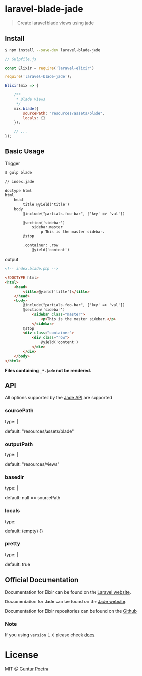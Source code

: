 # laravel-blade-jade

> Create laravel blade views using jade


## Install

```bash
$ npm install --save-dev laravel-blade-jade
```

```js
// Gulpfile.js

const Elixir = require('laravel-elixir');

require('laravel-blade-jade');

Elixir(mix => {

    /**
     * Blade Views
     */
    mix.blade({
        sourcePath: "resources/assets/blade",
        locals: {}
    });

    // ...
});
```


## Basic Usage

Trigger

``` bash
$ gulp blade
```

``` html
// index.jade

doctype html
html
    head
        title @yield('title')
    body
        @include("partials.foo-bar", ['key' => 'val'])

        @section('sidebar')
            sidebar.master
                p This is the master sidebar.
        @stop

        .container: .row
            @yield('content')
```

output

``` html
<!-- index.blade.php -->

<!DOCTYPE html>
<html>
    <head>
        <title>@yield('title')</title>
    </head>
    <body>
        @include("partials.foo-bar", ['key' => 'val'])
        @section('sidebar')
            <sidebar class="master">
                <p>This is the master sidebar.</p>
            </sidebar>
        @stop
        <div class="container">
            <div class="row">
                @yield('content')
            </div>
        </div>
    </body>
</html>
```

**Files containing `_*.jade` not be rendered.**


## API

All options supported by the [Jade API](http://jade-lang.com/api/) are supported

### sourcePath
type: <string> | <null>

default: "resources/assets/blade"

### outputPath
type: <string> | <null>

default: "resources/views"

### basedir
type: <string> | <null>

default: null == sourcePath

### locals
type: <object>

default: (empty) {}

### pretty
type: <boolean> | <string>

default: true


## Official Documentation

Documentation for Elixir can be found on the [Laravel website](http://laravel.com/docs/elixir).

Documentation for Jade can be found on the [Jade website](http://jade-lang.com).

Documentation for Elixir repositories can be found on the [Github](https://github.com/laravel/elixir)


### Note

If you using `version 1.0` please check [docs](https://github.com/iGuntur/laravel-blade-jade/blob/1.0/readme.md#basic-usage)

# License

MIT @ [Guntur Poetra](guntur.starmediateknik.com)
